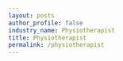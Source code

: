```yaml
---
layout: posts 
author_profile: false 
industry_name: Physiotherapist
title: Physiotherapist
permalink: /physiotherapist
---
```


